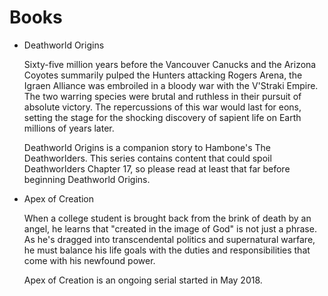 # Books

* Deathworld Origins

  Sixty-five million years before the Vancouver Canucks and the Arizona Coyotes summarily pulped the Hunters attacking Rogers Arena, the Igraen Alliance was embroiled in a bloody war with the V'Straki Empire. The two warring species were brutal and ruthless in their pursuit of absolute victory. The repercussions of this war would last for eons, setting the stage for the shocking discovery of sapient life on Earth millions of years later.

  Deathworld Origins is a companion story to Hambone's The Deathworlders. This series contains content that could spoil Deathworlders Chapter 17, so please read at least that far before beginning Deathworld Origins.

* Apex of Creation

  When a college student is brought back from the brink of death by an angel, he learns that "created in the image of God" is not just a phrase. As he's dragged into transcendental politics and supernatural warfare, he must balance his life goals with the duties and responsibilities that come with his newfound power.

  Apex of Creation is an ongoing serial started in May 2018.
